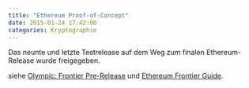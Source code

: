 ```yaml
---
title: "Ethereum Proof-of-Concept"
date: 2015-01-24 17:42:00
categories: Kryptographie
---
```


Das neunte und letzte Testrelease auf dem Weg zum finalen Ethereum-Release wurde freigegeben.

siehe [Olympic: Frontier Pre-Release](https://blog.ethereum.org/2015/05/09/olympic-frontier-pre-release/) und [Ethereum Frontier Guide](http://ethereum.gitbooks.io/frontier-guide/content/).
